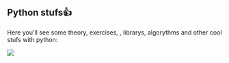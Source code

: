 ## Python stufs👍

<r>

Here you'll see some theory, exercises, , librarys, algorythms and other cool stufs with python:

<r>

![](/home/lerne/snap/marktext/9/.config/marktext/images/2024-06-17-13-27-15-logo_pythonwhite.png)![]()
